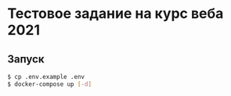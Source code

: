 # Тестовое задание на курс веба 2021

## Запуск
```sh
$ cp .env.example .env
$ docker-compose up [-d]
```
